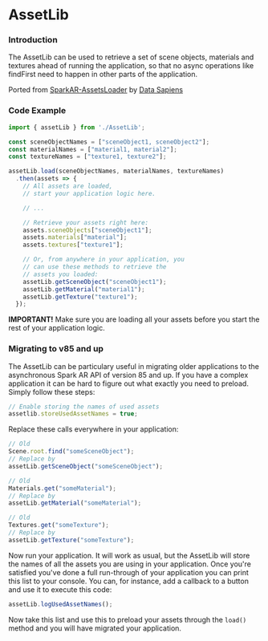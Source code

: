 # AssetLib
### Introduction
The AssetLib can be used to retrieve a set of scene objects, materials and textures ahead of running the application, so that no async operations like findFirst need to happen in other parts of the application.

Ported from [SparkAR-AssetsLoader](https://github.com/data-sapiens/SparkAR-AssetsLoader) by [Data Sapiens](https://github.com/data-sapiens)

### Code Example

```javascript
import { assetLib } from './AssetLib';

const sceneObjectNames = ["sceneObject1, sceneObject2"];
const materialNames = ["material1, material2"];
const textureNames = ["texture1, texture2"];

assetLib.load(sceneObjectNames, materialNames, textureNames)
  .then(assets => {
    // All assets are loaded,
    // start your application logic here.

    // ...

    // Retrieve your assets right here:
    assets.sceneObjects["sceneObject1"];
    assets.materials["material"];
    assets.textures["texture1"];

    // Or, from anywhere in your application, you
    // can use these methods to retrieve the 
    // assets you loaded:
    assetLib.getSceneObject("sceneObject1");
    assetLib.getMaterial("material1");
    assetLib.getTexture("texture1");
  });
```

**IMPORTANT!** Make sure you are loading all your assets before you start the rest of your application logic.

### Migrating to v85 and up
The AssetLib can be particulary useful in migrating older applications to the asynchronous Spark AR API of version 85 and up. If you have a complex application it can be hard to figure out what exactly you need to preload. Simply follow these steps:

```javascript
// Enable storing the names of used assets
assetlib.storeUsedAssetNames = true;
```

Replace these calls everywhere in your application:
```javascript
// Old
Scene.root.find("someSceneObject");
// Replace by
assetLib.getSceneObject("someSceneObject");

// Old
Materials.get("someMaterial");
// Replace by
assetLib.getMaterial("someMaterial");

// Old
Textures.get("someTexture");
// Replace by
assetLib.getTexture("someTexture");
```

Now run your application. It will work as usual, but the AssetLib will store the names of all the assets you are using in your application. Once you're satisfied you've done a full run-through of your application you can print this list to your console. You can, for instance, add a callback to a button and use it to execute this code:

```javascript
assetLib.logUsedAssetNames();
```

Now take this list and use this to preload your assets through the `load()` method and you will have migrated your application.
